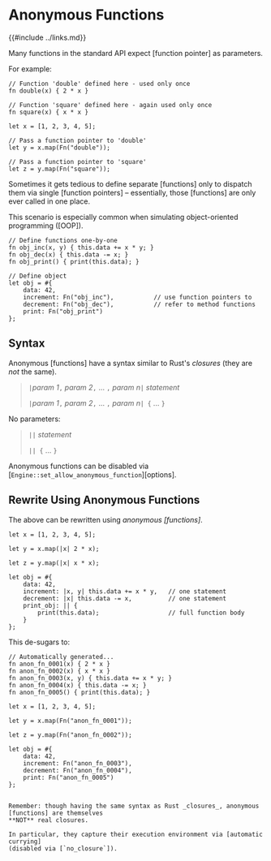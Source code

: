 Anonymous Functions
===================

{{#include ../links.md}}

Many functions in the standard API expect [function pointer] as parameters.

For example:

```rust,no_run
// Function 'double' defined here - used only once
fn double(x) { 2 * x }

// Function 'square' defined here - again used only once
fn square(x) { x * x }

let x = [1, 2, 3, 4, 5];

// Pass a function pointer to 'double'
let y = x.map(Fn("double"));

// Pass a function pointer to 'square'
let z = y.map(Fn("square"));
```

Sometimes it gets tedious to define separate [functions] only to dispatch them via single [function pointers] &ndash;
essentially, those [functions] are only ever called in one place.

This scenario is especially common when simulating object-oriented programming ([OOP]).

```rust,no_run
// Define functions one-by-one
fn obj_inc(x, y) { this.data += x * y; }
fn obj_dec(x) { this.data -= x; }
fn obj_print() { print(this.data); }

// Define object
let obj = #{
    data: 42,
    increment: Fn("obj_inc"),           // use function pointers to
    decrement: Fn("obj_dec"),           // refer to method functions
    print: Fn("obj_print")
};
```


Syntax
------

Anonymous [functions] have a syntax similar to Rust's _closures_ (they are _not_ the same).

> `|`_param 1_`,` _param 2_`,` ... `,` _param n_`|` _statement_  
>
> `|`_param 1_`,` _param 2_`,` ... `,` _param n_`| {` ... `}`  

No parameters:

> `||` _statement_  
>
> `|| {` ... `}`

Anonymous functions can be disabled via [`Engine::set_allow_anonymous_function`][options].


Rewrite Using Anonymous Functions
--------------------------------

The above can be rewritten using _anonymous [functions]_.

```rust,no_run
let x = [1, 2, 3, 4, 5];

let y = x.map(|x| 2 * x);

let z = y.map(|x| x * x);

let obj = #{
    data: 42,
    increment: |x, y| this.data += x * y,   // one statement
    decrement: |x| this.data -= x,          // one statement
    print_obj: || {
        print(this.data);                   // full function body
    }
};
```

This de-sugars to:

```rust,no_run
// Automatically generated...
fn anon_fn_0001(x) { 2 * x }
fn anon_fn_0002(x) { x * x }
fn anon_fn_0003(x, y) { this.data += x * y; }
fn anon_fn_0004(x) { this.data -= x; }
fn anon_fn_0005() { print(this.data); }

let x = [1, 2, 3, 4, 5];

let y = x.map(Fn("anon_fn_0001"));

let z = y.map(Fn("anon_fn_0002"));

let obj = #{
    data: 42,
    increment: Fn("anon_fn_0003"),
    decrement: Fn("anon_fn_0004"),
    print: Fn("anon_fn_0005")
};
```


```admonish danger "NOT real closures"

Remember: though having the same syntax as Rust _closures_, anonymous [functions] are themselves
**NOT** real closures.

In particular, they capture their execution environment via [automatic currying]
(disabled via [`no_closure`]).
```
